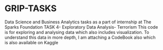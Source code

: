 # GRIP-TASKS
Data Science and Business Analytics tasks as a part of internship at The Sparks Foundation
TASK 4- Exploratory Data Analysis- Terrorism
This code is for exploring and analysing data which also includes visualization.
To understand this data in more depth, I am attaching a CodeBook also which is also available on Kaggle

